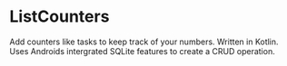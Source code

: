 # ListCounters
Add counters like tasks to keep track of your numbers.
Written in Kotlin.
Uses Androids intergrated SQLite features to create a CRUD operation.
